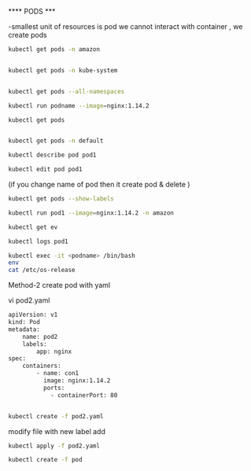 ****  PODS  ***

-smallest unit of resources is pod we cannot interact with container , we create pods

 ```bash 
kubectl get pods -n amazon 
```
```bash

kubectl get pods -n kube-system
```
```bash

kubectl get pods --all-namespaces
```
```bash
kubectl run podname --image=nginx:1.14.2
```
```bash
kubectl get pods
```
```bash

kubectl get pods -n default 
```
```bash
kubectl describe pod pod1
```
```bash
kubectl edit pod pod1
```
(if you change name of pod then it create pod & delete )
```bash
kubectl get pods --show-labels
```
```bash
kubectl run pod1 --image=nginx:1.14.2 -n amazon 
```
```bash
kubectl get ev 
```
```bash
kubectl logs pod1
```
```bash
kubectl exec -it <podname> /bin/bash
env 
cat /etc/os-release

```

Method-2   create pod with yaml 

vi  pod2.yaml
```bash
apiVersion: v1
kind: Pod
metadata:
	name: pod2
	labels:
		app: nginx
spec:
	containers:
		- name: con1
		  image: nginx:1.14.2
		  ports: 
			- containerPort: 80

```
```bash

kubectl create -f pod2.yaml
```
modify file with new label add

```bash
kubectl apply -f pod2.yaml

kubectl create -f pod
```

